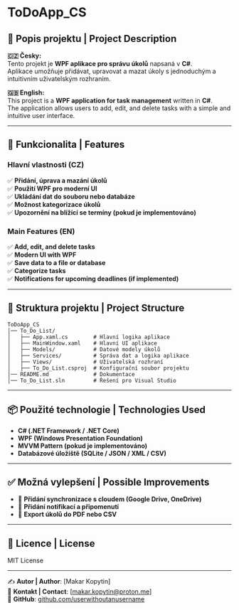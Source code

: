# ToDoApp_CS

## 📌 Popis projektu | Project Description
**🇨🇿 Česky:**  
Tento projekt je **WPF aplikace pro správu úkolů** napsaná v **C#**.  
Aplikace umožňuje přidávat, upravovat a mazat úkoly s jednoduchým a intuitivním uživatelským rozhraním.  

**🇬🇧 English:**  
This project is a **WPF application for task management** written in **C#**.  
The application allows users to add, edit, and delete tasks with a simple and intuitive user interface.  

---

## 🚀 Funkcionalita | Features
### **Hlavní vlastnosti (CZ)**
✅ **Přidání, úprava a mazání úkolů**  
✅ **Použití WPF pro moderní UI**  
✅ **Ukládání dat do souboru nebo databáze**  
✅ **Možnost kategorizace úkolů**  
✅ **Upozornění na blížící se termíny (pokud je implementováno)**  

### **Main Features (EN)**
✅ **Add, edit, and delete tasks**  
✅ **Modern UI with WPF**  
✅ **Save data to a file or database**  
✅ **Categorize tasks**  
✅ **Notifications for upcoming deadlines (if implemented)**  

---

## 📂 Struktura projektu | Project Structure
```
ToDoApp_CS
│── To_Do_List/
│   ├── App.xaml.cs        # Hlavní logika aplikace
│   ├── MainWindow.xaml    # Hlavní UI aplikace
│   ├── Models/            # Datové modely úkolů
│   ├── Services/          # Správa dat a logika aplikace
│   ├── Views/             # Uživatelská rozhraní
│   ├── To_Do_List.csproj  # Konfigurační soubor projektu
│── README.md              # Dokumentace
│── To_Do_List.sln         # Řešení pro Visual Studio
```

---

## 📦 Použité technologie | Technologies Used
- **C# (.NET Framework / .NET Core)**  
- **WPF (Windows Presentation Foundation)**  
- **MVVM Pattern (pokud je implementováno)**  
- **Databázové úložiště (SQLite / JSON / XML / CSV)**  

---

## ✅ Možná vylepšení | Possible Improvements
- 🔹 **Přidání synchronizace s cloudem (Google Drive, OneDrive)**  
- 🔹 **Přidání notifikací a připomenutí**  
- 🔹 **Export úkolů do PDF nebo CSV**  

---

## 📜 Licence | License
MIT License  

---

✍ **Autor | Author**: [Makar Kopytin]  
📧 **Kontakt | Contact**: [makar.kopytin@proton.me]  
🔗 **GitHub**: [github.com/userwithoutanusername](https://github.com/userwithoutanusername)

